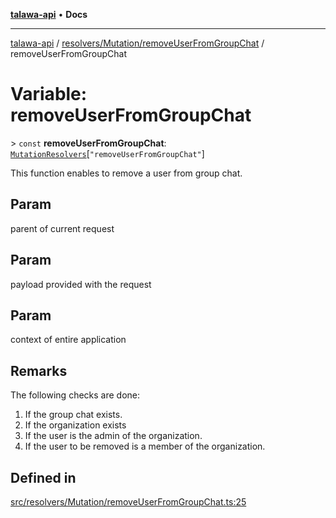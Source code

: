 [**talawa-api**](../../../../README.md) • **Docs**

***

[talawa-api](../../../../modules.md) / [resolvers/Mutation/removeUserFromGroupChat](../README.md) / removeUserFromGroupChat

# Variable: removeUserFromGroupChat

\> `const` **removeUserFromGroupChat**: [`MutationResolvers`](../../../../types/generatedGraphQLTypes/type-aliases/MutationResolvers.md)\[`"removeUserFromGroupChat"`\]

This function enables to remove a user from group chat.

## Param

parent of current request

## Param

payload provided with the request

## Param

context of entire application

## Remarks

The following checks are done:
1. If the group chat exists.
2. If the organization exists
3. If the user is the admin of the organization.
4. If the user to be removed is a member of the organization.

## Defined in

[src/resolvers/Mutation/removeUserFromGroupChat.ts:25](https://github.com/PalisadoesFoundation/talawa-api/blob/c952c7a3bfd4b8b910fbae10313f5402ade5a9d4/src/resolvers/Mutation/removeUserFromGroupChat.ts#L25)
